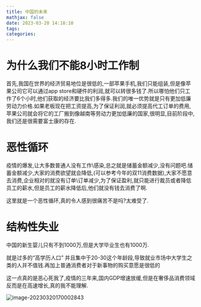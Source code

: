 ```yaml
---
title: 中国的未来
mathjax: false
date: 2023-03-20 14:18:10
tags:
categories:
---
```


# 为什么我们不能8小时工作制

首先,我国在世界的经济贸易地位是很低的,一部苹果手机,我们只能组装,但是像苹果公司它可以通过app store和硬件的利润,就可以转很多钱了.所以哪怕他们只工作了6个小时,他们获取的经济要比我们多得多.我们的唯一优势就是只有更加低廉劳动力价格.如果老板现在把工资提高,为了保证利润,就必须提高代工订单的费用,苹果公司就会将它的工厂搬到像越南等劳动力更加低廉的国家,很明显,目前阶段中,我们还是很需要富士康的存在.



# 恶性循环

疫情的爆发,让大多数普通人没有工作\感染,总之就是储蓄金额减少,没有问题吧.储蓄金额减少,大家的消费欲望就会降低,(可以参考今年的双11消费数据),大家不愿意去消费,企业相对的就没有订单\订单减少,为了保证盈利,就只能进行裁员或者降低员工的薪水,但是员工的薪水降低后,他们就没有钱去消费了啊.

这里就是一个恶性循环,真的令人感到很痛苦不是吗?太难受了.



# 结构性失业

中国的新生婴儿只有不到1000万,但是大学毕业生也有1000万.

就是过多的“高学历人口” 并且集中于20-30这个年龄段,导致就业市场中大学生之类的人并不值钱.再加上普通消费者对于新事物的购买意愿是很低的

这一点真的是恶心死我了,疫情的三年来,国内GDP增速放缓,但是在奢侈品消费领域反而是在高速增长,真的我不能理解.

![image-20230320170002843](C:\Users\Administrator\AppData\Roaming\Typora\typora-user-images\image-20230320170002843.png)




